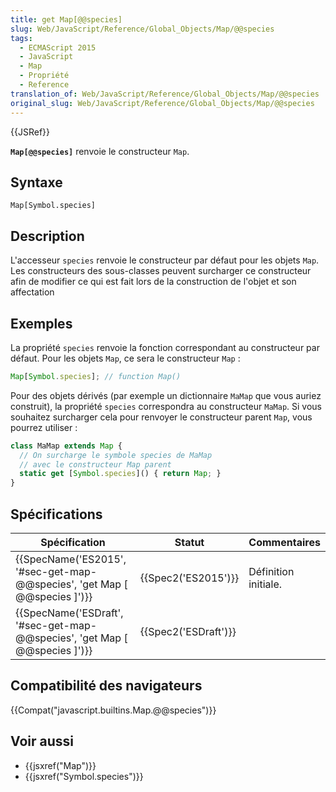 ```yaml
---
title: get Map[@@species]
slug: Web/JavaScript/Reference/Global_Objects/Map/@@species
tags:
  - ECMAScript 2015
  - JavaScript
  - Map
  - Propriété
  - Reference
translation_of: Web/JavaScript/Reference/Global_Objects/Map/@@species
original_slug: Web/JavaScript/Reference/Global_Objects/Map/@@species
---
```

{{JSRef}}

**`Map[@@species]`** renvoie le constructeur `Map`.

## Syntaxe

    Map[Symbol.species]

## Description

L'accesseur `species` renvoie le constructeur par défaut pour les objets `Map`. Les constructeurs des sous-classes peuvent surcharger ce constructeur afin de modifier ce qui est fait lors de la construction de l'objet et son affectation

## Exemples

La propriété `species` renvoie la fonction correspondant au constructeur par défaut. Pour les objets `Map`, ce sera le constructeur `Map` :

```js
Map[Symbol.species]; // function Map()
```

Pour des objets dérivés (par exemple un dictionnaire `MaMap` que vous auriez construit), la propriété `species` correspondra au constructeur `MaMap`. Si vous souhaitez surcharger cela pour renvoyer le constructeur parent `Map`, vous pourrez utiliser :

```js
class MaMap extends Map {
  // On surcharge le symbole species de MaMap
  // avec le constructeur Map parent
  static get [Symbol.species]() { return Map; }
}
```

## Spécifications

| Spécification                                                                                        | Statut                       | Commentaires         |
| ---------------------------------------------------------------------------------------------------- | ---------------------------- | -------------------- |
| {{SpecName('ES2015', '#sec-get-map-@@species', 'get Map [ @@species ]')}}     | {{Spec2('ES2015')}}     | Définition initiale. |
| {{SpecName('ESDraft', '#sec-get-map-@@species', 'get Map [ @@species ]')}} | {{Spec2('ESDraft')}} |                      |

## Compatibilité des navigateurs

{{Compat("javascript.builtins.Map.@@species")}}

## Voir aussi

- {{jsxref("Map")}}
- {{jsxref("Symbol.species")}}

